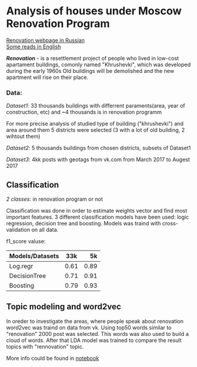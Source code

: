 # Analysis of houses under Moscow Renovation Program
[Renovation webpage in Russian](https://www.mos.ru/city/projects/renovation/)  
[Some reads in English](https://www.theguardian.com/cities/2017/mar/31/moscow-biggest-urban-demolition-project-khrushchevka-flats)

***Renovation*** - is a resettlement project of people who lived in low-cost apartament buildings, comonly named "Khrushevki", which was developed during the early 1960s
Old buildings will be demolished and the new apartment will rise on their place.

### Data:   
*Dataset1*: 33 thousands buildings with differrent paraments(area, year of construction, etc) and ~4 thousands is in renovation programm  

For more precise analysis of studied type of building ("khrushevki") and area around them 5 districts were selected (3 with a lot of old building, 2 wihtout them)  

*Dataset2*: 5 thousands buildings from chosen districts, subsets of Dataset1  

*Dataset3*: 4kk posts with geotags from vk.com from March 2017 to Augest 2017

## Classification
*2 classes*: in renovation program or not

Classification was done in order to estimate weights vector and find most important features.
3 different classification models have been used: logic regression, decision tree and boosting.
Models was traind with cross-validation on all data.

f1_score valuse:

|Models/Datasets | 33k  | 5k   |
| -------------  |:----:| ----:|
|Log.regr        | 0.61 | 0.89 |
|DeсisionTree    | 0.71 | 0.91 |
|Boosting        | 0.79 | 0.93 |



## Topic modeling and word2vec 
In oreder to investigate the areas, where people speak about renovation word2vec was traind on data from vk.
Using top50 words similar to "renovation" 2000 post was selected. This words was also used to build a cloud of words.
After that LDA model was trained to compare the result topics with "rennovation" topic.

More info could be found in [notebook](https://github.com/nikitakrutoy/habidatum_traineeship/blob/master/khrushevki/хрущевки2.ipynb)





